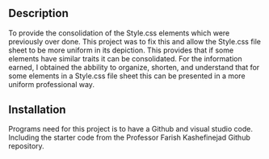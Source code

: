 # <horiseon-consolidation-update>


## Description

To provide the consolidation of the Style.css elements which were previously over done. This project was to fix this and allow the Style.css file sheet to be more uniform in its depiction. This provides that if some elements have similar traits it can be consolidated. For the information earned, I obtained the abbility to organize, shorten, and understand that for some elements in a Style.css file sheet this can be presented in a more uniform professional way.


## Installation
 
Programs need for this project is to have a Github and visual studio code. Including the starter code from the Professor Farish Kashefinejad Github repository. 



